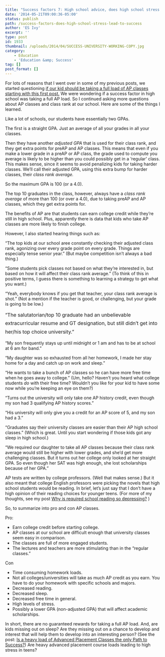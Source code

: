 ```yaml
---
title: "Success factors 7: High school advice, does high school stress lead to success?"
date: '2014-05-21T09:00:36-05:00'
status: publish
path: /success-factors-does-high-school-stress-lead-to-success
author: 'ES Ivy'
excerpt: ''
type: post
id: 1933
thumbnail: /uploads/2014/04/SUCCESS-UNIVERSITY-WORKING-COPY.jpg
category:
    - Education
    - 'Education &amp; Success'
tag: []
post_format: []
---
```

For lots of reasons that I went over in some of my previous posts, we started questioning [if our kid should be taking a full load of AP classes starting with this first post.](http://192.168.1.34:4945/draft1903 "success factors: 1") We were wondering if a success factor in high school was taking a full AP load. So I continued asking more questions about AP classes and class rank at our school. Here are some of the things I learned.

Like a lot of schools, our students have essentially two GPAs.

The first is a straight GPA. Just an average of all your grades in all your classes.

Then they have another *adjusted GPA* that is used for their class rank, and they get extra points for preAP and AP classes. This means that even if you make a lower grade in a preAP or AP class, the grade used to compute you average is likely to be higher than you could possibly get in a ‘regular’ class. This makes sense, since it seems to avoid penalizing kids for taking harder classes. We’ll call their adjusted GPA, using this extra bump for harder classes, their *class rank average.*

So the maximum GPA is 100 (or a 4.0).

The top 10 graduates in the class, however, always have a *class rank average* of more than 100 (or over a 4.0), due to taking preAP and AP classes, which they get extra points for.

The benefits of AP are that students can earn college credit while they’re still in high school. Plus, apparently there is data that kids who take AP classes are more likely to finish college.

However, I also started hearing things such as:

“The top kids at our school aree constantly checking their adjusted class rank, agonizing over every grade point on every grade. Things are especially tense senior year.” (But maybe competition isn’t always a bad thing.)

“Some students pick classes not based on what they’re interested in, but based on how it will affect their class rank average.” (To think of this in positive terms, I guess there is something to learning a strategy to get what you want.)

“Yeah, everybody knows if you get that teacher, your class rank average is shot.” (Not a mention if the teacher is good, or challenging, but your grade is going to be low.)

<span style="line-height: 1.714285714; font-size: 1rem;">“The salutatorian/top 10 graduate had an unbelievable extracurricular resume and GT designation, but still didn’t get into her/his top choice university.”</span>

“My son frequently stays up until midnight or 1 am and has to be at school at 6 am for band.”

“My daughter was so exhausted from all her homework, I made her stay home for a day and catch up on work and sleep.”

“He wants to take a bunch of AP classes so he can have more free time when he goes away to college.” (Um, hello? Haven’t you heard what college students *do* with their free time? Wouldn’t you like for your kid to have some now while you’re keeping an eye on them?)

“Turns out the university will only take one AP history credit, even though my son had 3 qualifying AP history scores.”

“His university will only give you a credit for an AP score of 5, and my son had a 3.”

“Graduates say their university classes are easier than their AP high school classes.” (Which is great. Until you start wondering if those kids got any sleep in high school.)

“We required our daughter to take all AP classes because their class rank average would still be higher with lower grades, and she’d get more challenging classes. But it turns out her college only looked at her straight GPA. So even though her SAT was high enough, she lost scholarships because of her GPA.”

AP tests are written by college professors. (Well that makes sense.) But it also meant that college English professors were picking the novels that high school students would be reading. In brief, let’s just say that I don’t have a high opinion of their reading choices for younger teens. (For more of my thoughts, see my post [Why is required school reading so depressing?](http://192.168.1.34:4945/why-is-required-school-reading-so-depressing/ "Why is required school reading so depressing?") )

So, to summarize into pro and con AP classes.

Pro:

- Earn college credit before starting college.
- AP classes at our school are difficult enough that university classes seem easy in comparison.
- The classes are full of more engaged students.
- The lectures and teachers are more stimulating than in the “regular classes.”

Con

- Time consuming homework loads.
- Not all colleges/universities will take as much AP credit as you earn. You have to do your homework with specific schools and majors.
- Decreased reading.
- Decreased sleep.
- Decreased free time in general.
- High levels of stress.
- Possibly a lower GPA (non-adjusted GPA) that will affect academic scholarships.

In short, there are no guaranteed rewards for taking a full AP load. And, are kids missing out on sleep? Are they missing out on a chance to develop and interest that will help them to develop into an interesting person? (See the post: [Is a heavy load of Advanced Placement Classes the only Path to Success?](http://192.168.1.34:4945/draft1919 "success factors: 2")) Are heavy advanced placement course loads leading to high stress in teens?